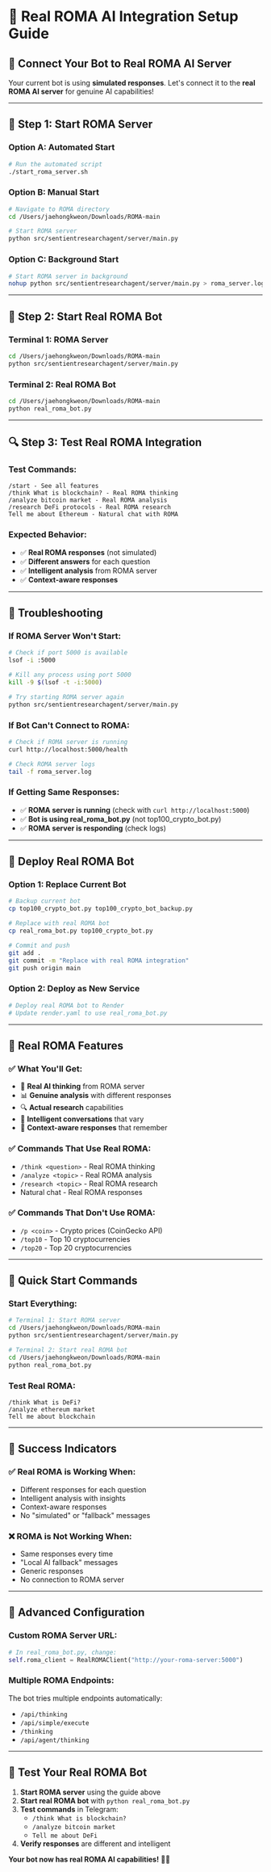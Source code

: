 # 🧠 Real ROMA AI Integration Setup Guide

## 🚀 **Connect Your Bot to Real ROMA AI Server**

Your current bot is using **simulated responses**. Let's connect it to the **real ROMA AI server** for genuine AI capabilities!

---

## 🔧 **Step 1: Start ROMA Server**

### **Option A: Automated Start**
```bash
# Run the automated script
./start_roma_server.sh
```

### **Option B: Manual Start**
```bash
# Navigate to ROMA directory
cd /Users/jaehongkweon/Downloads/ROMA-main

# Start ROMA server
python src/sentientresearchagent/server/main.py
```

### **Option C: Background Start**
```bash
# Start ROMA server in background
nohup python src/sentientresearchagent/server/main.py > roma_server.log 2>&1 &
```

---

## 🤖 **Step 2: Start Real ROMA Bot**

### **Terminal 1: ROMA Server**
```bash
cd /Users/jaehongkweon/Downloads/ROMA-main
python src/sentientresearchagent/server/main.py
```

### **Terminal 2: Real ROMA Bot**
```bash
cd /Users/jaehongkweon/Downloads/ROMA-main
python real_roma_bot.py
```

---

## 🔍 **Step 3: Test Real ROMA Integration**

### **Test Commands:**
```
/start - See all features
/think What is blockchain? - Real ROMA thinking
/analyze bitcoin market - Real ROMA analysis
/research DeFi protocols - Real ROMA research
Tell me about Ethereum - Natural chat with ROMA
```

### **Expected Behavior:**
- ✅ **Real ROMA responses** (not simulated)
- ✅ **Different answers** for each question
- ✅ **Intelligent analysis** from ROMA server
- ✅ **Context-aware responses**

---

## 🚨 **Troubleshooting**

### **If ROMA Server Won't Start:**
```bash
# Check if port 5000 is available
lsof -i :5000

# Kill any process using port 5000
kill -9 $(lsof -t -i:5000)

# Try starting ROMA server again
python src/sentientresearchagent/server/main.py
```

### **If Bot Can't Connect to ROMA:**
```bash
# Check if ROMA server is running
curl http://localhost:5000/health

# Check ROMA server logs
tail -f roma_server.log
```

### **If Getting Same Responses:**
- ✅ **ROMA server is running** (check with `curl http://localhost:5000`)
- ✅ **Bot is using real_roma_bot.py** (not top100_crypto_bot.py)
- ✅ **ROMA server is responding** (check logs)

---

## 🔄 **Deploy Real ROMA Bot**

### **Option 1: Replace Current Bot**
```bash
# Backup current bot
cp top100_crypto_bot.py top100_crypto_bot_backup.py

# Replace with real ROMA bot
cp real_roma_bot.py top100_crypto_bot.py

# Commit and push
git add .
git commit -m "Replace with real ROMA integration"
git push origin main
```

### **Option 2: Deploy as New Service**
```bash
# Deploy real ROMA bot to Render
# Update render.yaml to use real_roma_bot.py
```

---

## 🎯 **Real ROMA Features**

### **✅ What You'll Get:**
- 🧠 **Real AI thinking** from ROMA server
- 📊 **Genuine analysis** with different responses
- 🔍 **Actual research** capabilities
- 💬 **Intelligent conversations** that vary
- 🎯 **Context-aware responses** that remember

### **✅ Commands That Use Real ROMA:**
- `/think <question>` - Real ROMA thinking
- `/analyze <topic>` - Real ROMA analysis
- `/research <topic>` - Real ROMA research
- Natural chat - Real ROMA responses

### **✅ Commands That Don't Use ROMA:**
- `/p <coin>` - Crypto prices (CoinGecko API)
- `/top10` - Top 10 cryptocurrencies
- `/top20` - Top 20 cryptocurrencies

---

## 🚀 **Quick Start Commands**

### **Start Everything:**
```bash
# Terminal 1: Start ROMA server
cd /Users/jaehongkweon/Downloads/ROMA-main
python src/sentientresearchagent/server/main.py

# Terminal 2: Start real ROMA bot
cd /Users/jaehongkweon/Downloads/ROMA-main
python real_roma_bot.py
```

### **Test Real ROMA:**
```
/think What is DeFi?
/analyze ethereum market
Tell me about blockchain
```

---

## 🎉 **Success Indicators**

### **✅ Real ROMA is Working When:**
- Different responses for each question
- Intelligent analysis with insights
- Context-aware responses
- No "simulated" or "fallback" messages

### **❌ ROMA is Not Working When:**
- Same responses every time
- "Local AI fallback" messages
- Generic responses
- No connection to ROMA server

---

## 🔧 **Advanced Configuration**

### **Custom ROMA Server URL:**
```python
# In real_roma_bot.py, change:
self.roma_client = RealROMAClient("http://your-roma-server:5000")
```

### **Multiple ROMA Endpoints:**
The bot tries multiple endpoints automatically:
- `/api/thinking`
- `/api/simple/execute`
- `/thinking`
- `/api/agent/thinking`

---

## 📱 **Test Your Real ROMA Bot**

1. **Start ROMA server** using the guide above
2. **Start real ROMA bot** with `python real_roma_bot.py`
3. **Test commands** in Telegram:
   - `/think What is blockchain?`
   - `/analyze bitcoin market`
   - `Tell me about DeFi`
4. **Verify responses** are different and intelligent

**Your bot now has real ROMA AI capabilities!** 🧠🚀
